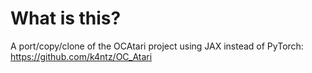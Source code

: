 # What is this?

A port/copy/clone of the OCAtari project using JAX instead of PyTorch:
https://github.com/k4ntz/OC_Atari
